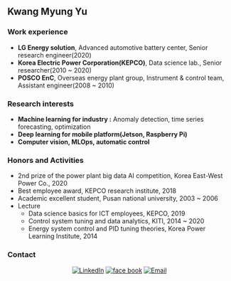 ## Kwang Myung Yu

### Work experience
- **LG Energy solution**, Advanced automotive battery center, Senior research engineer(2020)
- **Korea Electric Power Corporation(KEPCO)**, Data science lab., Senior researcher(2010 ~ 2020)
- **POSCO EnC**, Overseas energy plant group, Instrument & control team, Assistant engineer(2008 ~ 2010)

### Research interests  
- **Machine learning for industry :** Anomaly detection, time series forecasting, optimization
- **Deep learning for mobile platform(Jetson, Raspberry Pi)**  
- **Computer vision, MLOps, automatic control**

### Honors and Activities
- 2nd prize of the power plant big data AI competition, Korea East-West Power Co., 2020  
- Best employee award, KEPCO research institute, 2018  
- Academic excellent student, Pusan national university, 2003 ~ 2006
- Lecture 
    - Data science basics for ICT employees, KEPCO, 2019  
    - Control system tuning and data analytics, KITI, 2014 ~ 2020  
    - Energy system control and PID tuning theories, Korea Power Learning Institute, 2014  

### Contact
<p align="center">
<a href="https://www.linkedin.com/in/kmyu99/" target="_blank"><img alt="LinkedIn" src="https://img.shields.io/badge/LinkedIn-@kmyu99-blue?style=flat&logo=linkedin"></a>
<a href="https://www.facebook.com/dbrhkdaud" target="_blank"><img alt="face book" src="https://img.shields.io/badge/facebook-kmyu-blue?style=flat&logo=facebook"></a>
<a href="mailto:sguys995@gmail.com"><img alt="Email" src="https://img.shields.io/badge/Email-sguys99@gmail.com-blue?style=flat&logo=gmail"></a>
</p>
